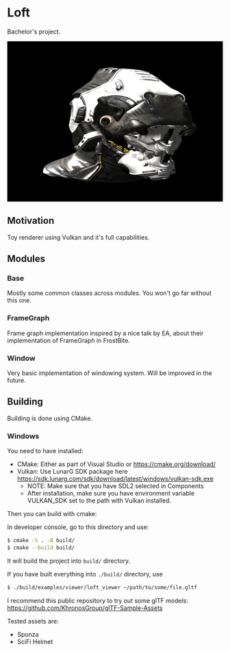 # Loft

Bachelor's project.

![banner](banner.png)

## Motivation

Toy renderer using Vulkan and it's full capabilities.

## Modules

### Base

Mostly some common classes across modules. You won't go far without this one.

### FrameGraph

Frame graph implementation inspired by a nice talk by EA, about their implementation of FrameGraph in FrostBite.

### Window

Very basic implementation of windowing system. Will be improved in the future.

## Building

Building is done using CMake.

### Windows

You need to have installed:
- CMake: Either as part of Visual Studio or https://cmake.org/download/
- Vulkan: Use LunarG SDK package here https://sdk.lunarg.com/sdk/download/latest/windows/vulkan-sdk.exe
    - NOTE: Make sure that you have SDL2 selected in Components
    - After installation, make sure you have environment variable VULKAN_SDK set to the path with Vulkan installed.

Then you can build with cmake:

In developer console, go to this directory and use:

```bash
$ cmake -S . -B build/
$ cmake --build build/
```

It will build the project into `build/` directory.

If you have built everything into `./build/` directory, use

```bash
$ ./build/examples/viewer/loft_viewer ~/path/to/some/file.gltf
```

I recommend this public repository to try out some glTF models:
https://github.com/KhronosGroup/glTF-Sample-Assets

Tested assets are:
- Sponza
- SciFi Helmet
